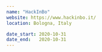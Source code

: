 ```yaml
---
name: "HackInBo"
website: https://www.hackinbo.it/
location: Bologna, Italy

date_start: 2020-10-31
date_end:   2020-10-31
---
```

